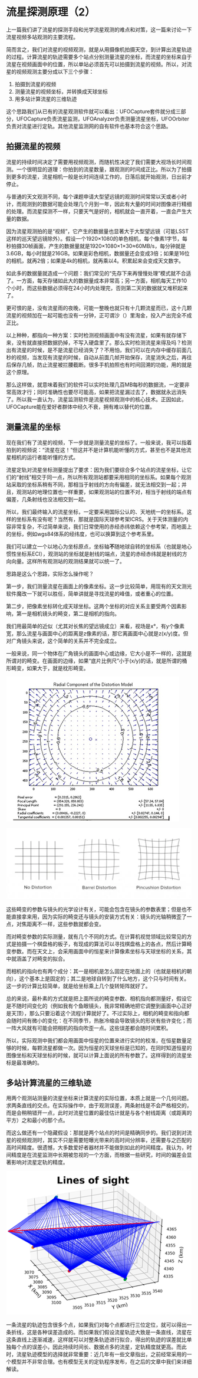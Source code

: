 # 流星探测原理（2）

上一篇我们讲了流星的探测手段和光学流星观测的难点和对策，这一篇来讨论一下流星视频多站观测的主要流程。

简而言之，我们对流星的视频观测，就是从用摄像机拍摄天空，到计算出流星轨迹的过程。计算流星的轨迹需要多个站点分别测量流星的坐标，而流星的坐标来自于流星在视频画面中的位置，所以单站必须首先可以拍摄到流星的视频。所以，对流星的视频观测主要分成以下三个步骤：

1. 拍摄到流星的视频
1. 测量流星的视频坐标，并转换成天球坐标
1. 用多站计算流星的三维轨迹

这个思路我们从已有的流星观测软件就可以看出：UFOCapture套件就分成三部分，UFOCapture负责流星监测，UFOAnalyzer负责测量流星坐标，UFOOrbiter负责对流星进行定轨。其他流星监测网的自有软件也基本符合这个思路。

## 拍摄流星的视频

流星的持续时间决定了需要用视频观测，而随机性决定了我们需要大视场长时间观测。一个很明显的道理：你拍到的流星数量，跟观测的时间成正比。所以为了拍摄到更多的流星，流星相机一般是长时间连续工作的，日落后就开始观测，日出前才停止。

与普通的天文观测不同，每个课题申请大型望远镜的观测时间常常以天或者小时计，而观测到的数据可能会处理几个月到一年，因此有大量的时间对图像进行精细的处理。而流星探测不一样，只要天气是好的，相机就会一直开着，一直会产生大量的数据。

因为流星观测拍的是“视频”，它产生的数据量也显著大于大型望远镜（可能LSST这样的巡天望远镜除外）。假设一个1920×1080的单色相机，每个像素1字节，每秒拍摄30帧画面，产生的数据量就是1920×1080×1×30≈60MB/s，每分钟就是3.6GB，每小时就是216GB。如果是彩色相机，数据量还会变成3倍；如果是16位的相机，就再2倍；如果是4k的相机，就再乘以4。积累起来会变成天文数字。

如此多的数据量就造成一个问题：我们常见的“先存下来再慢慢处理”模式就不合适了。一方面，每天存储如此大的数据量成本非常高；另一方面，相机每天工作10个小时，而这些数据必须得在24小时内处理完，否则第二天的数据就又堆积起来了。

更可恨的是，没有流星雨的夜晚，可能一整晚也就只有十几颗流星而已，这十几颗流星的视频加在一起可能也没有一分钟，正可谓沙（）里淘金，投入产出完全不成正比。

以上种种，都指向一种方案：实时检测视频画面中有没有流星，如果有就存储下来，没有就直接把数据扔掉，不写入硬盘里了。那么实时检测流星来得及吗？检测出有流星的时候，是不是流星已经消失了？不用怕，我们可以在内存中缓存前面几秒的视频，当发现有流星的时候，自动从前面几帧开始保存，流星消失之后，再往后保存几帧，防止流星被拦腰截断。很多手机拍照也有时间回溯的功能，用的就是这个原理。

那么这样做，就意味着我们的软件可以实时处理几百MB每秒的数据流，一定要非常高效才行；同时准确性也要尽可能高，如果把流星漏过去了，数据就永远消失了。所以我一直认为，流星监测软件是流星视频观测中的核心技术。正因如此，UFOCapture能在爱好者群体中经久不衰，拥有难以替代的位置。

## 测量流星的坐标

现在我们有了流星的视频，下一步就是测量流星的坐标了。一般来说，我可以指着拍到的视频说：“流星在这！”但这并不是计算机能听懂的方式，甚至也不是其他流星相机的运行者能听懂的方式。

流星定轨对流星坐标测量提出了要求：因为我们要综合多个站点的流星坐标，让它们的“射线”相交于同一点，所以所有观测站都要采用相同的坐标系。如果每个观测站采取的坐标系稍有不同，那相当于射线的方向有偏差，就无法相交到一起；并且，观测站的地理位置也一样重要，如果观测站的位置不对，相当于射线的端点有偏差，几条射线也没法相交到一起。

所以，我们最终输入的流星坐标，一定要采用国际公认的、天地统一的坐标系。这样的坐标系有没有呢？当然有，那就是国际天球参考架ICRS。关于天体测量的内容非常复杂，不过简单来说，我们日常使用的赤经赤纬依赖这个参考架，而地面上的坐标，例如wgs84体系的经纬度，也可以换算到这个参考系里。

我们可以建立一个以地心为坐标原点，坐标轴**不**随地球自转的坐标系（也就是地心惯性坐标系ECI），观测站的坐标就是射线的端点，流星的赤经赤纬就是射线的方向向量。这样所有观测站的观测结果就可以统一了。

思路是这么个思路，实际怎么操作呢？

第一步，我们测量流星在画面上的像素坐标。这一步比较简单，用现有的天文测光软件魔改一下就可以胜任，简单讲就是寻找流星的峰值，或者重心的位置。

第二步，把像素坐标转化成天球坐标。这两个坐标的对应关系主要受两个因素影响，第一是相机镜头的畸变，第二是相机的指向。

我们用最简单的近似（尤其对长焦的望远镜成立）来看，视场是x°，有y个像素宽，那么流星与画面中心的距离是z像素的话，那它离画面中心就是z(x/y)度。但对广角镜头来说，这个简单的关系并不完全成立。

一般来说，同一个物体在广角镜头的画面中心或边缘，它大小是不一样的，这就是所谓对的畸变。在画面的边缘，如果“底片比例尺”小于(x/y)的话，就是所谓的桶形畸变，如果大于，就是枕形畸变。

![](image/20220927214355.png)  

![](image/20220927214424.png)  

这些畸变的参数与镜头的光学设计有关，可能会包含在镜头的参数表里；但是也不能直接拿来用，因为实际的畸变还与镜头的安装方式有关：镜头的光轴稍微歪了一点，对焦距离不一样，这些参数就都会变。

而对畸变参数的实际测量，就有几个不同的方式。在计算机视觉领域比较常见的方式是拍摄一个棋盘格的板子，有现成的算法可以寻找棋盘格上的各点，然后计算畸变参数。而在天文上，会采用画面中的恒星来计算像素坐标与天球坐标的关系，其中就涵盖了对畸变的拟合。

而相机的指向也有两个成分：其一是相机是怎么固定在地面上的（也就是相机的朝向），这个基本上是固定的；其二是地球自转到了什么地方，这个只与时间有关。这一步的计算比较简单，就是给坐标乘上几个旋转矩阵就好了。

总的来说，最朴素的方式就是把上面所说的畸变参数、相机指向都测量好，假设它是不随时间变化的（例如我有个鱼眼镜头，我非常精确地把它调整到画面中心正好是天顶），那么只要沿着这个流程计算就好了。不过实际上，相机的畸变和指向都会随时间有微小的变化：在不同季节，热胀冷缩会导致镜头的形状有些许变化；而一阵大风就有可能会把相机的指向吹歪一点。这些误差都会随时间累积。

所以，实际观测中我们都会用画面中恒星的位置来进行实时的校准，在恒星数量足够的时候，每颗流星都做一次。因为恒星的天球坐标是已知的，在同时知道恒星的图像坐标和天球坐标的时候，就可以计算上面说的所有参数了。这样得到的流星坐标是最准确的。

## 多站计算流星的三维轨迹

用两个观测站测量的流星坐标来计算流星的实际位置，本质上就是一个几何问题。求两条直线的交点。在实际操作中，由于观测误差，两条射线是不会严格相交的，而是会稍稍错开一点，此时对流星位置的最佳估计就是与各个射线距离（或距离的平方）之和最小的那个点。

而这么做还有一个隐藏假设：那就是两个站点的时间是精确同步的。我们说到对流星的视频观测时，其实不只是需要短曝光带来的高时间分辨率，还需要与之匹配的高时间精度。很遗憾，大多数爱好者器材并不能做到如此的时间精度。我认为，时间精度是在流星监测中长期被忽视的一个方面，而根据一些研究，时间的偏差会显著影响对流星定轨的精度。

![](image/20220928044658.png)  

一条流星的轨迹包含很多个点，如果我们对每个点都进行三位定位，就可以得出一条折线，这是各种误差造成的。而如果我们假设流星轨迹大致是一条直线，流星在这条直线上逐渐减速，这样就可以对整条轨迹进行拟合，得出的轨迹的误差就比单独每个点的误差小，因此持续时间长、数据点多的流星，定轨精度就更高。而此时，流星轨迹模型的选择就非常重要：近几年有一些文章指出，之前经常采用的一个模型并不非常合理。也有模型无关的定轨程序发布，在之后的文章中我们来详细解读。